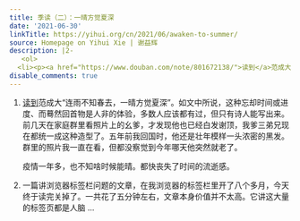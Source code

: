 ```yaml
---
title: 季读（二）：一晴方觉夏深
date: '2021-06-30'
linkTitle: https://yihui.org/cn/2021/06/awaken-to-summer/
source: Homepage on Yihui Xie | 谢益辉
description: |2-
   <ol>
  <li><p><a href="https://www.douban.com/note/801672138/">读到</a>范成大“连雨不知春去，一晴方觉夏深”。如文中所说，这种忘却时间或进度、而蓦然回首物是人非的体验，多数人应该都有过，但只有诗人能写出来。前几天在家庭群里看照片上的幺爹，才发现他也已经白发谢顶，我爹三弟兄现在都统一成这种造型了。五年前我回国时，他还是壮年模样一头浓密的黑发。群里的照片我一直在看，但都没察觉到今年哪天他突然就老了。</p> <p>疫情一年多，也不知啥时候能晴。都快丧失了时间的流逝感。</p></li> <li><p>一篇讲浏览器标签栏问题的文章，在我浏览器的标签栏里开了八个多月，今天终于读完关掉了。一共花了五分钟左右，文章本身价值并不太高。它讲这大量的标签页都是人脑 ...
disable_comments: true
---
```

 <ol>
<li><p><a href="https://www.douban.com/note/801672138/">读到</a>范成大“连雨不知春去，一晴方觉夏深”。如文中所说，这种忘却时间或进度、而蓦然回首物是人非的体验，多数人应该都有过，但只有诗人能写出来。前几天在家庭群里看照片上的幺爹，才发现他也已经白发谢顶，我爹三弟兄现在都统一成这种造型了。五年前我回国时，他还是壮年模样一头浓密的黑发。群里的照片我一直在看，但都没察觉到今年哪天他突然就老了。</p> <p>疫情一年多，也不知啥时候能晴。都快丧失了时间的流逝感。</p></li> <li><p>一篇讲浏览器标签栏问题的文章，在我浏览器的标签栏里开了八个多月，今天终于读完关掉了。一共花了五分钟左右，文章本身价值并不太高。它讲这大量的标签页都是人脑 ...